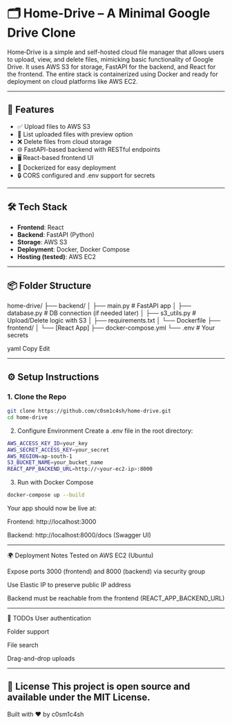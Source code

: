 # 🗂️ Home-Drive – A Minimal Google Drive Clone

Home‑Drive is a simple and self-hosted cloud file manager that allows users to upload, view, and delete files, mimicking basic functionality of Google Drive. It uses AWS S3 for storage, FastAPI for the backend, and React for the frontend. The entire stack is containerized using Docker and ready for deployment on cloud platforms like AWS EC2.

---

## 🚀 Features

- ✅ Upload files to AWS S3
- 📂 List uploaded files with preview option
- ❌ Delete files from cloud storage
- 🌐 FastAPI-based backend with RESTful endpoints
- 🖥️ React-based frontend UI
- 🐳 Dockerized for easy deployment
- 🔒 CORS configured and .env support for secrets

---

## 🛠️ Tech Stack

- **Frontend**: React
- **Backend**: FastAPI (Python)
- **Storage**: AWS S3
- **Deployment**: Docker, Docker Compose
- **Hosting (tested)**: AWS EC2

---

## 📦 Folder Structure

home-drive/
├── backend/
│ ├── main.py # FastAPI app
│ ├── database.py # DB connection (if needed later)
│ ├── s3_utils.py # Upload/Delete logic with S3
│ ├── requirements.txt
│ └── Dockerfile
├── frontend/
│ └── [React App]
├── docker-compose.yml
└── .env # Your secrets

yaml
Copy
Edit

---

## ⚙️ Setup Instructions

### 1. Clone the Repo

```bash
git clone https://github.com/c0sm1c4sh/home-drive.git
cd home-drive
```

2. Configure Environment
Create a .env file in the root directory:

```bash
AWS_ACCESS_KEY_ID=your_key
AWS_SECRET_ACCESS_KEY=your_secret
AWS_REGION=ap-south-1
S3_BUCKET_NAME=your_bucket_name
REACT_APP_BACKEND_URL=http://<your-ec2-ip>:8000
```

3. Run with Docker Compose
```bash
docker-compose up --build
```

Your app should now be live at:

Frontend: http://localhost:3000

Backend: http://localhost:8000/docs (Swagger UI)

---

🌍 Deployment Notes
Tested on AWS EC2 (Ubuntu)

Expose ports 3000 (frontend) and 8000 (backend) via security group

Use Elastic IP to preserve public IP address

Backend must be reachable from the frontend (REACT_APP_BACKEND_URL)

---

📌 TODOs
 User authentication

 Folder support

 File search

 Drag-and-drop uploads

---

📄 License
This project is open source and available under the MIT License.
---

Built with ❤️ by c0sm1c4sh
